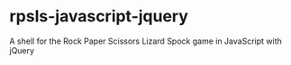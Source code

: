 rpsls-javascript-jquery
=======================

A shell for the Rock Paper Scissors Lizard Spock game in JavaScript with jQuery
